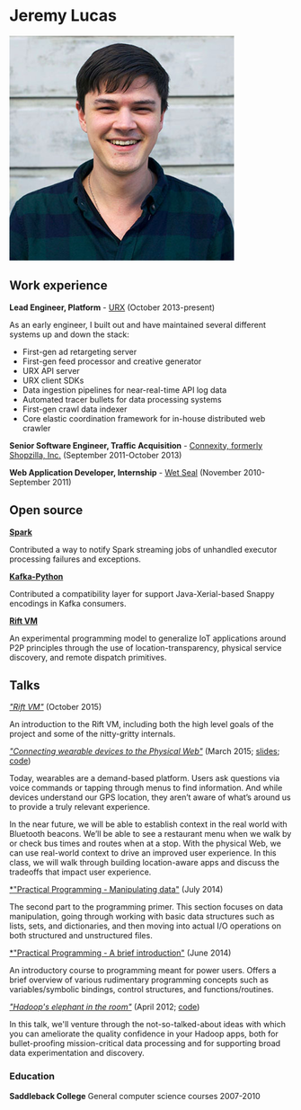 # Jeremy Lucas

![](jeremy.jpg)

## Work experience

**Lead Engineer, Platform** - [URX](https://urx.com) (October 2013-present)

As an early engineer, I built out and have maintained several different systems up and down the stack:

* First-gen ad retargeting server
* First-gen feed processor and creative generator
* URX API server
* URX client SDKs
* Data ingestion pipelines for near-real-time API log data
* Automated tracer bullets for data processing systems
* First-gen crawl data indexer
* Core elastic coordination framework for in-house distributed web crawler



**Senior Software Engineer, Traffic Acquisition** - [Connexity, formerly Shopzilla, Inc.](https://connexity.com) (September 2011-October 2013)



**Web Application Developer, Internship** - [Wet Seal](http://wetseal-llc.com) (November 2010-September 2011)



## Open source

[**Spark**](https://github.com/apache/spark)

Contributed a way to notify Spark streaming jobs of unhandled executor processing failures and exceptions.



[**Kafka-Python**](https://github.com/dpkp/kafka-python)

Contributed a compatibility layer for support Java-Xerial-based Snappy encodings in Kafka consumers.



[**Rift VM**](https://github.com/jerluc/rift-ng)

An experimental programming model to generalize IoT applications around P2P principles through the use of location-transparency, physical service discovery, and remote dispatch primitives.



## Talks

[*"Rift VM"*](http://slides.com/jerluc/r) (October 2015)

An introduction to the Rift VM, including both the high level goals of the project and some of the nitty-gritty internals.



[*"Connecting wearable devices to the Physical Web"*](https://web.archive.org/web/20150703092017/http://www.wearablestechcon.com/classes#ConnectingWearableDevicestothePhysicalWeb) (March 2015; [slides](https://docs.google.com/presentation/d/1DIjxwMXz1SeWu9cjob0UwVY9teffEPUVxeMnC47ybqs/edit#slide=id.p); [code](https://github.com/jerluc/physical-web-wearable-demo))

Today, wearables are a demand-based platform. Users ask questions via voice commands or tapping through menus to find information. And while devices understand our GPS location, they aren’t aware of what’s around us to provide a truly relevant experience.

In the near future, we will be able to establish context in the real world with Bluetooth beacons. We’ll be able to see a restaurant menu when we walk by or check bus times and routes when at a stop. With the physical Web, we can use real-world context to drive an improved user experience. In this class, we will walk through building location-aware apps and discuss the tradeoffs that impact user experience.



[*"Practical Programming - Manipulating data"](http://slides.com/jerluc/practical-programming-manipulating-data) (July 2014)

The second part to the programming primer. This section focuses on data manipulation, going through working with basic data structures such as lists, sets, and dictionaries, and then moving into actual I/O operations on both structured and unstructured files.



[*"Practical Programming - A brief introduction"](http://slides.com/jerluc/practical-programming-a-brief-introduction) (June 2014)

An introductory course to programming meant for power users. Offers a brief overview of various rudimentary programming concepts such as variables/symbolic bindings, control structures, and functions/routines.



[*"Hadoop's elephant in the room"*](http://www.ustream.tv/recorded/30895921) (April 2012; [code](https://github.com/shopzilla/hadoop-in-a-box))

In this talk, we'll venture through the not-so-talked-about ideas with which you can ameliorate the quality confidence in your Hadoop apps, both for bullet-proofing mission-critical data processing and for supporting broad data experimentation and discovery.

### Education

**Saddleback College** General computer science courses 2007-2010